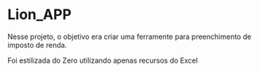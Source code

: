# Lion_APP
Nesse projeto, o objetivo era criar uma ferramente para preenchimento de imposto de renda.

Foi estilizada do Zero utilizando apenas recursos do Excel
